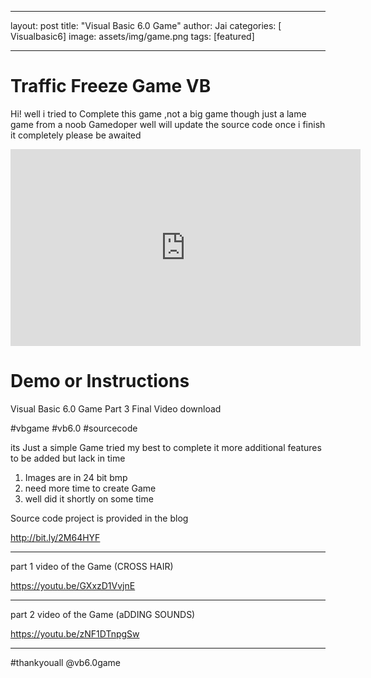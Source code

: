 
---
layout: post
title:  "Visual Basic 6.0 Game"
author: Jai
categories: [ Visualbasic6]
image: assets/img/game.png
tags: [featured]

---



# Traffic Freeze Game VB

Hi! well i tried to Complete this game ,not a big game though
just a lame game from a noob Gamedoper well will update the source code once i finish it completely please be awaited 

<iframe width="560" height="315" src="https://www.youtube.com/embed/gbC_n9nolz4" frameborder="0" allow="accelerometer; autoplay; encrypted-media; gyroscope; picture-in-picture" allowfullscreen></iframe>


# Demo or Instructions


Visual Basic 6.0 Game Part 3 Final Video download 

#vbgame #vb6.0 #sourcecode

its Just a simple Game tried my best to complete it 
more additional features to be added but lack in time 
1) Images are in 24 bit bmp
2) need more time to create Game
3) well did it shortly on some time 

Source code project is provided in the blog 

http://bit.ly/2M64HYF

-------------------------------------------------------------------------------------------
part 1 video of the Game (CROSS HAIR)

https://youtu.be/GXxzD1VvjnE


-------------------------------------------------------------------------------------------
part 2 video of the Game (aDDING SOUNDS)

https://youtu.be/zNF1DTnpgSw

-------------------------------------------------------------------------
#thankyouall @vb6.0game



